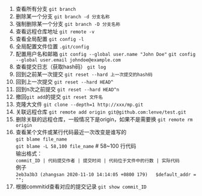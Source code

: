 <!--
 * @Date: 2020-08-19 19:05:10
 * @LastEditors: Lq
 * @LastEditTime: 2020-12-16 14:17:45
 * @FilePath: /learnningNotes/git/index.md
-->
1. 查看所有分支
    `git branch`
2. 删除某一个分支
    `git branch -d 分支名称`
3. 强制删除某一个分支
    `git branch -D 分支名称`
4. 查看远程仓库地址
    `git remote -v`
5. 查看全局配置
    `git config -l`
6. 全局配置文件位置
    `.git/config`
7. 配置用户名和邮箱
    `git config --global user.name "John Doe"`
    `git config --global user.email johndoe@example.com`
8. 查看提交日志（获取hash码）
    `git log`
9. 回到之前某一次提交
    `git reset --hard 上一次提交的hash码`
10. 回到上一次提交
    `git reset --hard HEAD^`
11. 回到n次之前提交
    `git reset --hard HEAD^n`
12. 撤回`git add`的提交
    `git reset 文件名`
13. 克隆大文件
    `git clone --depth=1 http://xxx/mp.git`
14. 关联远程仓库
    `git remote add origin git@github.com:lenve/test.git`
15. 删除关联的远程仓库，一般情况下是origin，如果不是需要换
    `git remote rm origin`
16. 查看某个文件或某行代码最近一次改变是谁写的  
    `git blame file_name`  
    `git blame -L 58,100 file_name`  # 58~100 行代码  
    输出格式：  
    `commit_ID | 代码提交作者 | 提交时间 | 代码位于文件中的行数 | 实际代码 `  
    例子  
    `2eb3a3b3 (zhangsan 2020-11-10 14:14:05 +0800 179)   $default_addr = "";`
17. 根据commitid查看对应的提交记录
    `git show commit_ID`